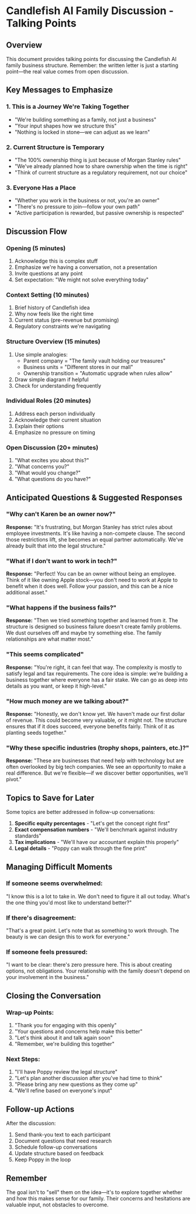 # Candlefish AI Family Discussion - Talking Points

## Overview
This document provides talking points for discussing the Candlefish AI family business structure. Remember: the written letter is just a starting point—the real value comes from open discussion.

## Key Messages to Emphasize

### 1. This is a Journey We're Taking Together
- "We're building something as a family, not just a business"
- "Your input shapes how we structure this"
- "Nothing is locked in stone—we can adjust as we learn"

### 2. Current Structure is Temporary
- "The 100% ownership thing is just because of Morgan Stanley rules"
- "We've already planned how to share ownership when the time is right"
- "Think of current structure as a regulatory requirement, not our choice"

### 3. Everyone Has a Place
- "Whether you work in the business or not, you're an owner"
- "There's no pressure to join—follow your own path"
- "Active participation is rewarded, but passive ownership is respected"

## Discussion Flow

### Opening (5 minutes)
1. Acknowledge this is complex stuff
2. Emphasize we're having a conversation, not a presentation
3. Invite questions at any point
4. Set expectation: "We might not solve everything today"

### Context Setting (10 minutes)
1. Brief history of Candlefish idea
2. Why now feels like the right time
3. Current status (pre-revenue but promising)
4. Regulatory constraints we're navigating

### Structure Overview (15 minutes)
1. Use simple analogies:
   - Parent company = "The family vault holding our treasures"
   - Business units = "Different stores in our mall"
   - Ownership transition = "Automatic upgrade when rules allow"
2. Draw simple diagram if helpful
3. Check for understanding frequently

### Individual Roles (20 minutes)
1. Address each person individually
2. Acknowledge their current situation
3. Explain their options
4. Emphasize no pressure on timing

### Open Discussion (20+ minutes)
1. "What excites you about this?"
2. "What concerns you?"
3. "What would you change?"
4. "What questions do you have?"

## Anticipated Questions & Suggested Responses

### "Why can't Karen be an owner now?"
**Response:** "It's frustrating, but Morgan Stanley has strict rules about employee investments. It's like having a non-compete clause. The second those restrictions lift, she becomes an equal partner automatically. We've already built that into the legal structure."

### "What if I don't want to work in tech?"
**Response:** "Perfect! You can be an owner without being an employee. Think of it like owning Apple stock—you don't need to work at Apple to benefit when it does well. Follow your passion, and this can be a nice additional asset."

### "What happens if the business fails?"
**Response:** "Then we tried something together and learned from it. The structure is designed so business failure doesn't create family problems. We dust ourselves off and maybe try something else. The family relationships are what matter most."

### "This seems complicated"
**Response:** "You're right, it can feel that way. The complexity is mostly to satisfy legal and tax requirements. The core idea is simple: we're building a business together where everyone has a fair stake. We can go as deep into details as you want, or keep it high-level."

### "How much money are we talking about?"
**Response:** "Honestly, we don't know yet. We haven't made our first dollar of revenue. This could become very valuable, or it might not. The structure ensures that if it does succeed, everyone benefits fairly. Think of it as planting seeds together."

### "Why these specific industries (trophy shops, painters, etc.)?"
**Response:** "These are businesses that need help with technology but are often overlooked by big tech companies. We see an opportunity to make a real difference. But we're flexible—if we discover better opportunities, we'll pivot."

## Topics to Save for Later

Some topics are better addressed in follow-up conversations:

1. **Specific equity percentages** - "Let's get the concept right first"
2. **Exact compensation numbers** - "We'll benchmark against industry standards"
3. **Tax implications** - "We'll have our accountant explain this properly"
4. **Legal details** - "Poppy can walk through the fine print"

## Managing Difficult Moments

### If someone seems overwhelmed:
"I know this is a lot to take in. We don't need to figure it all out today. What's the one thing you'd most like to understand better?"

### If there's disagreement:
"That's a great point. Let's note that as something to work through. The beauty is we can design this to work for everyone."

### If someone feels pressured:
"I want to be clear: there's zero pressure here. This is about creating options, not obligations. Your relationship with the family doesn't depend on your involvement in the business."

## Closing the Conversation

### Wrap-up Points:
1. "Thank you for engaging with this openly"
2. "Your questions and concerns help make this better"
3. "Let's think about it and talk again soon"
4. "Remember, we're building this together"

### Next Steps:
1. "I'll have Poppy review the legal structure"
2. "Let's plan another discussion after you've had time to think"
3. "Please bring any new questions as they come up"
4. "We'll refine based on everyone's input"

## Follow-up Actions

After the discussion:
1. Send thank-you text to each participant
2. Document questions that need research
3. Schedule follow-up conversations
4. Update structure based on feedback
5. Keep Poppy in the loop

## Remember

The goal isn't to "sell" them on the idea—it's to explore together whether and how this makes sense for our family. Their concerns and hesitations are valuable input, not obstacles to overcome.